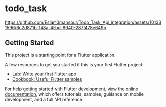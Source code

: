 # todo_task
https://github.com/Eslam0mansour/Todo_Task_Api_integration/assets/101331596/6c2d871b-148a-45bd-8940-287f478e649b



## Getting Started

This project is a starting point for a Flutter application.

A few resources to get you started if this is your first Flutter project:

- [Lab: Write your first Flutter app](https://docs.flutter.dev/get-started/codelab)
- [Cookbook: Useful Flutter samples](https://docs.flutter.dev/cookbook)

For help getting started with Flutter development, view the
[online documentation](https://docs.flutter.dev/), which offers tutorials,
samples, guidance on mobile development, and a full API reference.
